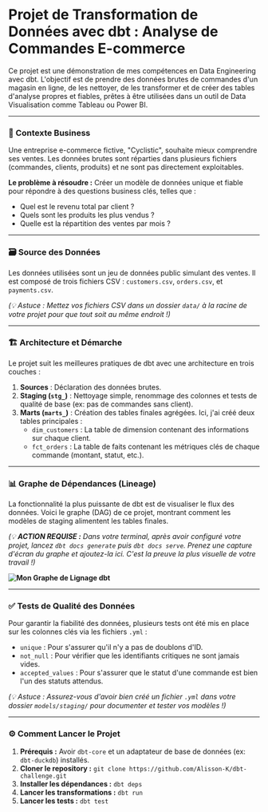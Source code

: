 # Projet de Transformation de Données avec dbt : Analyse de Commandes E-commerce

Ce projet est une démonstration de mes compétences en Data Engineering avec dbt. L'objectif est de prendre des données brutes de commandes d'un magasin en ligne, de les nettoyer, de les transformer et de créer des tables d'analyse propres et fiables, prêtes à être utilisées dans un outil de Data Visualisation comme Tableau ou Power BI.

---

### 🎯 Contexte Business

Une entreprise e-commerce fictive, "Cyclistic", souhaite mieux comprendre ses ventes. Les données brutes sont réparties dans plusieurs fichiers (commandes, clients, produits) et ne sont pas directement exploitables.

**Le problème à résoudre :** Créer un modèle de données unique et fiable pour répondre à des questions business clés, telles que :
* Quel est le revenu total par client ?
* Quels sont les produits les plus vendus ?
* Quelle est la répartition des ventes par mois ?

---

### 🗃️ Source des Données

Les données utilisées sont un jeu de données public simulant des ventes. Il est composé de trois fichiers CSV : `customers.csv`, `orders.csv`, et `payments.csv`.

*(💡 Astuce : Mettez vos fichiers CSV dans un dossier `data/` à la racine de votre projet pour que tout soit au même endroit !)*

---

### 🏗️ Architecture et Démarche

Le projet suit les meilleures pratiques de dbt avec une architecture en trois couches :

1.  **Sources** : Déclaration des données brutes.
2.  **Staging (`stg_`)** : Nettoyage simple, renommage des colonnes et tests de qualité de base (ex: pas de commandes sans client).
3.  **Marts (`marts_`)** : Création des tables finales agrégées. Ici, j'ai créé deux tables principales :
    * `dim_customers` : La table de dimension contenant des informations sur chaque client.
    * `fct_orders` : La table de faits contenant les métriques clés de chaque commande (montant, statut, etc.).

---

### 📊 Graphe de Dépendances (Lineage)

La fonctionnalité la plus puissante de dbt est de visualiser le flux des données. Voici le graphe (DAG) de ce projet, montrant comment les modèles de staging alimentent les tables finales.

*(💡 **ACTION REQUISE :** Dans votre terminal, après avoir configuré votre projet, lancez `dbt docs generate` puis `dbt docs serve`. Prenez une capture d'écran du graphe et ajoutez-la ici. C'est la preuve la plus visuelle de votre travail !)*

**![Mon Graphe de Lignage dbt](lien_vers_votre_capture_decran.png)**

---

### ✅ Tests de Qualité des Données

Pour garantir la fiabilité des données, plusieurs tests ont été mis en place sur les colonnes clés via les fichiers `.yml` :
* `unique` : Pour s'assurer qu'il n'y a pas de doublons d'ID.
* `not_null` : Pour vérifier que les identifiants critiques ne sont jamais vides.
* `accepted_values` : Pour s'assurer que le statut d'une commande est bien l'un des statuts attendus.

*(💡 Astuce : Assurez-vous d'avoir bien créé un fichier `.yml` dans votre dossier `models/staging/` pour documenter et tester vos modèles !)*

---

### ⚙️ Comment Lancer le Projet

1.  **Prérequis :** Avoir `dbt-core` et un adaptateur de base de données (ex: `dbt-duckdb`) installés.
2.  **Cloner le repository :**
    `git clone https://github.com/Alisson-K/dbt-challenge.git`
3.  **Installer les dépendances :**
    `dbt deps`
4.  **Lancer les transformations :**
    `dbt run`
5.  **Lancer les tests :**
    `dbt test`
